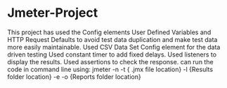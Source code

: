 # Jmeter-Project
This project has used the Config elements User Defined Variables and HTTP Request Defaults to avoid test data duplication and make test data more easily maintainable.
Used CSV Data Set Config element for the data driven testing
Used constant timer to add fixed delays.
Used listeners to display the results.
Used assertions to check the response.
can run the code in command line using: jmeter -n -t { .jmx file location} -l {Results folder location} -e -o {Reports folder location}
